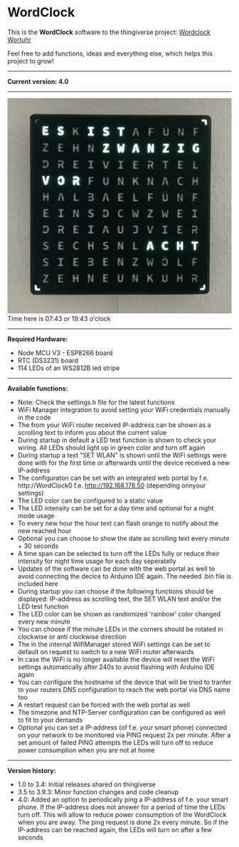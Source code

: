 # WordClock

This is the <b>WordClock</b> software to the thingiverse project: <a href="https://www.thingiverse.com/thing:4693081" target="_blank">Wordclock Wortuhr</a>

Feel free to add functions, ideas and everything else, which helps this project to grow! 

<hr>

<b>Current version: 4.0         </b>

<hr>

<img src="9CA8B21F-5ED3-4F7D-95CA-FCF97703D408.jpeg">
Time here is 07:43 or 19:43 o'clock

<hr>

<b>Required Hardware:</b>
- Node MCU V3 - ESP8266 board
- RTC (DS3231) board 
- 114 LEDs of an WS2812B led stripe 

<hr>

<b>Available functions:</b>
- Note: Check the settings.h file for the latest functions
- WiFi Manager integration to avoid setting your WiFi credentials manually in the code
- The from your WiFi router received IP-address can be shown as a scrolling text to inform you about the current value
- During startup in default a LED test function is shown to check your wiring. All LEDs should light up in green color and turn off again
- During startup a text "SET WLAN" is shown until the WiFi settings were done with for the first time or afterwards until the device received a new IP-address
- The configuraton can be set with an integrated web portal by f.e. http://WordClock0 f.e. http://192.168.178.50 (depending onnyour settings)
- The LED color can be configured to a static value
- The LED intensity can be set for a day time and optional for a night mode usage
- To every new hour the hour text can flash orange to notify about the new reached hour
- Optional you can choose to show the date as scrolling text every minute + 30 seconds
- A time span can be selected to turn off the LEDs fully or reduce their intensity for night time usage for each day seperatelly
- Updates of the software can be done with the web portal as well to avoid connecting the decice to Arduino IDE again. The needed .bin file is included here
- During startup you can choose if the following functions should be displayed: IP-address as scrolling text, the SET WLAN text and/or the LED test function
- The LED color can be shown as randomized 'rainbow' color changed every new minute 
- You can choose if the minute LEDs in the corners should be rotated in clockwise or anti clockwise direction
- The in the internal WifiManager stored WiFi settings can be set to default on request to switch to a new WiFi router afterwards
- In case the WiFi is no longer available the device will reset the WiFi settings automatically after 240s to avoid flashing with Arduino IDE again
- You can configure the hostname of the device that will be tried to tranfer to your routers DNS configuration to reach the web portal via DNS name too
- A restart request can be forced with the web portal as well
- The timezone and NTP-Server configuration can be configured as well to fit to your demands
- Optional you can set a IP-address (of f.e. your smart phone) connected on your network to be monitored via PING request 2x per minute. After a set amount of failed PING attempts the LEDs will turn off to reduce power consumption when you are not at home

<hr>

<b>Version history:</b>
- 1.0 to 3.4: 	Initial releases shared on thingiverse
- 3.5 to 3.9.3:	Minor function changes and code cleanup
- 4.0: 		Added an option to periodically ping a IP-address of f.e. your smart phone. 
		If the IP-address does not answer for a period of time the LEDs turn off. 
		This will allow to reduce power consumption of the WordClock when you are away.
		The ping request is done 2x every minute. So if the IP-address can be reached
		again, the LEDs will turn on after a few seconds
